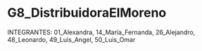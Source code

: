 # G8_DistribuidoraElMoreno
INTEGRANTES:     01_Alexandra, 14_María_Fernanda, 26_Alejandro, 48_Leonardo, 49_Luis_Angel, 50_Luis_Omar
